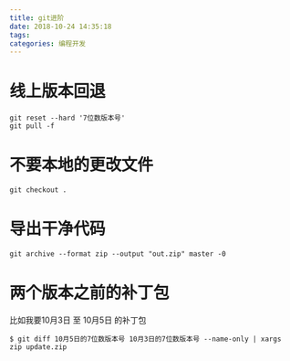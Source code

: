 ```yaml
---
title: git进阶
date: 2018-10-24 14:35:18
tags:
categories: 编程开发
---
```


# 线上版本回退

```
git reset --hard '7位数版本号'
git pull -f
```

# 不要本地的更改文件

```
git checkout .
```

# 导出干净代码

`git archive --format zip --output "out.zip" master -0`

# 两个版本之前的补丁包

比如我要10月3日 至 10月5日 的补丁包

`$ git diff 10月5日的7位数版本号 10月3日的7位数版本号 --name-only | xargs zip update.zip`